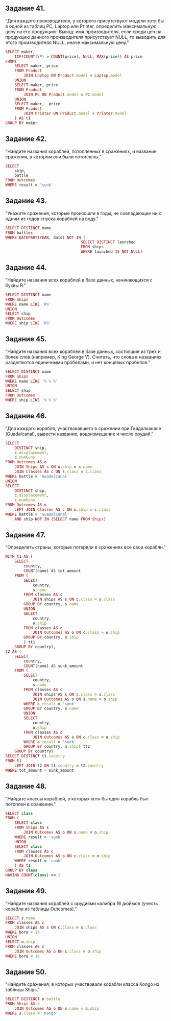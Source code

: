 ## Задание 41.
"Для каждого производителя, у которого присутствуют модели хотя бы в одной из таблиц PC, Laptop или Printer,
определить максимальную цену на его продукцию.
Вывод: имя производителя, если среди цен на продукцию данного производителя присутствует NULL, то выводить для этого производителя NULL, иначе максимальную цену."
```ruby
SELECT maker,
    IIF(COUNT(\*) > COUNT(price), NULL, MAX(price)) AS price
FROM(
    SELECT maker, price
    FROM Product
        JOIN Laptop ON Product.model = Laptop.model
    UNION
    SELECT maker, price
    FROM Product
        JOIN PC ON Product.model = PC.model
    UNION
    SELECT maker,  price
    FROM Product
        JOIN Printer ON Product.model = Printer.model
    ) AS t1
GROUP BY maker
```
## Задание 42.
"Найдите названия кораблей, потопленных в сражениях, и название сражения, в котором они были потоплены."
```ruby
SELECT 
    ship,
    battle
FROM Outcomes
WHERE result = 'sunk'
```
## Задание 43.
"Укажите сражения, которые произошли в годы, не совпадающие ни с одним из годов спуска кораблей на воду."
```ruby
SELECT DISTINCT name
FROM battles
WHERE DATEPART(YEAR, date) NOT IN (
                                 SELECT DISTINCT launched
                                 FROM ships
                                 WHERE launched IS NOT NULL)
```
## Задание 44.
"Найдите названия всех кораблей в базе данных, начинающихся с буквы R."
```ruby
SELECT DISTINCT name
FROM Ships
WHERE name LIKE 'R%'
UNION 
SELECT ship
FROM Outcomes
WHERE ship LIKE 'R%'
```
## Задание 45.
"Найдите названия всех кораблей в базе данных, состоящие из трех и более слов (например, King George V).
Считать, что слова в названиях разделяются единичными пробелами, и нет концевых пробелов."
```ruby
SELECT DISTINCT name
FROM Ships
WHERE name LIKE '% % %'
UNION 
SELECT ship
FROM Outcomes
WHERE ship LIKE '% % %'
```
## Задание 46.
"Для каждого корабля, участвовавшего в сражении при Гвадалканале (Guadalcanal), вывести название,
водоизмещение и число орудий."
```ruby
SELECT 
    DISTINCT ship,
    c.displacement,
    c.numGuns
FROM Outcomes AS o
	JOIN Ships AS s ON o.ship = s.name
	JOIN Classes AS c ON s.class = c.class
WHERE battle = 'Guadalcanal'
UNION
SELECT 
    DISTINCT ship,
    c.displacement,
    c.numGuns
FROM Outcomes AS o
	LEFT JOIN Classes AS c ON o.ship = c.class
WHERE battle = 'Guadalcanal' 
    AND ship NOT IN (SELECT name FROM Ships)
```
## Задание 47.
"Определить страны, которые потеряли в сражениях все свои корабли."
```ruby
WITH t1 AS (
    SELECT 
        country,
        COUNT(name) AS tot_amount
    FROM (
        SELECT 
            country,
            s.name
        FROM classes AS c
            JOIN ships AS s ON c.class = s.class
        GROUP BY country, s.name
        UNION 
        SELECT
            country,
            o.ship
        FROM classes AS c
            JOIN Outcomes AS o ON c.class = o.ship
        GROUP BY country, o.ship
        ) tt1
    GROUP BY country),
t2 AS (
    SELECT 
        country,
        COUNT(name) AS sunk_amount
    FROM (
        SELECT 
            country,
            s.name
        FROM classes AS c
            JOIN ships AS s ON c.class = s.class
            JOIN Outcomes AS o ON s.name = o.ship
        WHERE o.result = 'sunk'
        GROUP BY country, s.name
        UNION 
        SELECT 
            country,
            o.ship
        FROM classes AS c
            JOIN Outcomes AS o ON c.class = o.ship
        WHERE o.result = 'sunk'
        GROUP BY country, o.ship) tt2
    GROUP BY country)
SELECT DISTINCT t1.country
FROM t1
	LEFT JOIN t2 ON t1.country = t2.country
WHERE tot_amount = sunk_amount
```
## Задание 48.
"Найдите классы кораблей, в которых хотя бы один корабль был потоплен в сражении."
```ruby
SELECT class
FROM (
    SELECT class
    FROM Ships AS s
        JOIN Outcomes AS o ON s.name = o.ship
    WHERE result = 'sunk'
    UNION 
    SELECT class
    FROM classes AS c
        JOIN Outcomes AS o ON c.class = o.ship
    WHERE result = 'sunk'
    ) AS t1
GROUP BY class
HAVING COUNT(class) >= 1
```
## Задание 49.
"Найдите названия кораблей с орудиями калибра 16 дюймов (учесть корабли из таблицы Outcomes)."
```ruby
SELECT s.name
FROM classes AS c
	JOIN ships AS s ON c.class = s.class
WHERE bore = 16
UNION 
SELECT o.ship
FROM classes AS c
	JOIN Outcomes AS o ON c.class = o.ship
WHERE bore = 16
```
## Задание 50.
"Найдите сражения, в которых участвовали корабли класса Kongo из таблицы Ships."
```ruby
SELECT DISTINCT o.battle
FROM Ships AS s
	JOIN Outcomes AS o ON s.name = o.ship
WHERE s.class = 'Kongo'
```